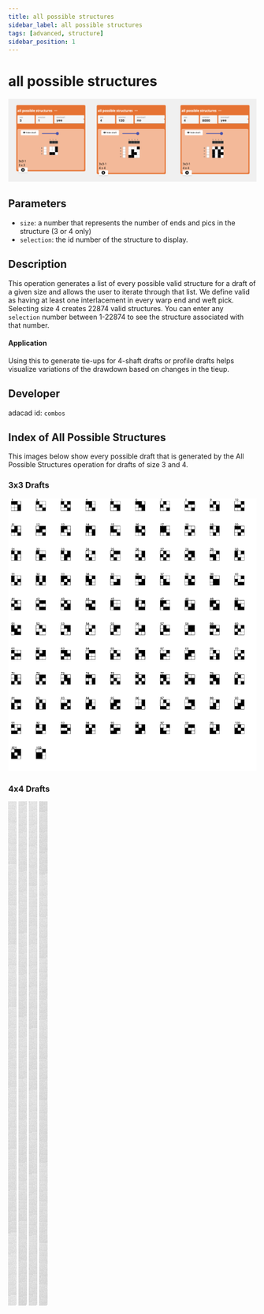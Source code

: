 ```yaml
---
title: all possible structures
sidebar_label: all possible structures
tags: [advanced, structure]
sidebar_position: 1
---
```

# all possible structures
![file](./img/combos.png)

## Parameters
- `size`: a number that represents the number of ends and pics in the structure (3 or 4 only)
- `selection`: the id number of the structure to display. 

## Description
This operation generates a list of every possible valid structure for a draft of a given size and allows the user to iterate through that list. We define valid as having at least one interlacement in every warp end and weft pick. Selecting size 4 creates 22874 valid structures. You can enter any `selection` number between 1-22874 to see the structure associated with that number. 

#### Application
Using this to generate tie-ups for 4-shaft drafts or profile drafts helps visualize variations of the drawdown based on changes in the tieup. 


## Developer
adacad id: `combos`

## Index of All Possible Structures
This images below show every possible draft that is generated by the All Possible Structures operation for drafts of size 3 and 4.


###  3x3 Drafts
![file](./img/allvalid_3x3_drafts_0.jpg)


### 4x4 Drafts
![file](./img/allvalid_4x4_drafts_0.jpg)
![file](./img/allvalid_4x4_drafts_1.jpg)
![file](./img/allvalid_4x4_drafts_2.jpg)
![file](./img/allvalid_4x4_drafts_3.jpg)